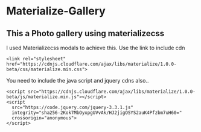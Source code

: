 # Materialize-Gallery
This a Photo gallery using materializecss
---
I used Materializecss modals to achieve this.
Use the link to include cdn

```
<link rel="stylesheet" href="https://cdnjs.cloudflare.com/ajax/libs/materialize/1.0.0-beta/css/materialize.min.css">
```
You need to include the java script and jquery cdns also..

```
<script src="https://cdnjs.cloudflare.com/ajax/libs/materialize/1.0.0-beta/js/materialize.min.js"></script>
<script
  src="https://code.jquery.com/jquery-3.3.1.js" 
  integrity="sha256-2Kok7MbOyxpgUVvAk/HJ2jigOSYS2auK4Pfzbm7uH60=" 
  crossorigin="anonymous">
</script>
```
